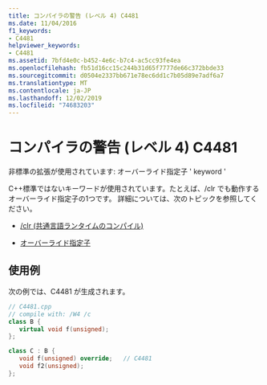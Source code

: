 ```yaml
---
title: コンパイラの警告 (レベル 4) C4481
ms.date: 11/04/2016
f1_keywords:
- C4481
helpviewer_keywords:
- C4481
ms.assetid: 7bfd4e0c-b452-4e6c-b7c4-ac5cc93fe4ea
ms.openlocfilehash: fb51d16cc15c244b31d65f7777de66c372bbde33
ms.sourcegitcommit: d0504e2337bb671e78ec6dd1c7b05d89e7adf6a7
ms.translationtype: MT
ms.contentlocale: ja-JP
ms.lasthandoff: 12/02/2019
ms.locfileid: "74683203"
---
```

# <a name="compiler-warning-level-4-c4481"></a>コンパイラの警告 (レベル 4) C4481

非標準の拡張が使用されています: オーバーライド指定子 ' keyword '

C++標準ではないキーワードが使用されています。たとえば、/clr でも動作するオーバーライド指定子の1つです。  詳細については、次のトピックを参照してください。

- [/clr (共通言語ランタイムのコンパイル)](../../build/reference/clr-common-language-runtime-compilation.md)

- [オーバーライド指定子](../../extensions/override-specifiers-cpp-component-extensions.md)

## <a name="example"></a>使用例

次の例では、C4481 が生成されます。

```cpp
// C4481.cpp
// compile with: /W4 /c
class B {
   virtual void f(unsigned);
};

class C : B {
   void f(unsigned) override;   // C4481
   void f2(unsigned);
};
```